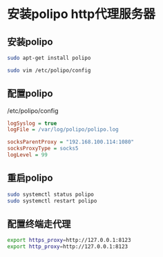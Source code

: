 # 安装polipo http代理服务器

## 安装polipo
```sh
sudo apt-get install polipo

sudo vim /etc/polipo/config
```

## 配置polipo

/etc/polipo/config
```ini
logSyslog = true
logFile = /var/log/polipo/polipo.log

socksParentProxy = "192.168.100.114:1080"
socksProxyType = socks5
logLevel = 99
```

## 重启polipo
```sh
sudo systemctl status polipo
sudo systemctl restart polipo
```

## 配置终端走代理
```sh
export https_proxy=http://127.0.0.1:8123
export http_proxy=http://127.0.0.1:8123
```